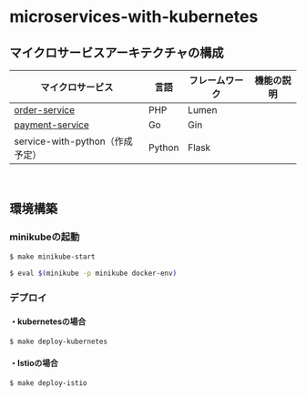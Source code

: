 # microservices-with-kubernetes

## マイクロサービスアーキテクチャの構成

| マイクロサービス            | 言語 | フレームワーク | 機能の説明                                                         |
| --------------------------- | ---- | -------------- | ------------------------------------------------------------ |
| [order-service](https://github.com/hiroki-it/microservices-with-kubernetes/tree/main/src/order-service) | PHP  | Lumen          |                                                              |
| [payment-service](https://github.com/hiroki-it/microservices-with-kubernetes/tree/main/src/payment-service) | Go   | Gin            |                                                              |
| service-with-python（作成予定） | Python | Flask | |

<br>

## 環境構築

### minikubeの起動

```bash
$ make minikube-start

$ eval $(minikube -p minikube docker-env)
```

### デプロイ

#### ・kubernetesの場合

```bash
$ make deploy-kubernetes
```

#### ・Istioの場合

```bash
$ make deploy-istio
```
